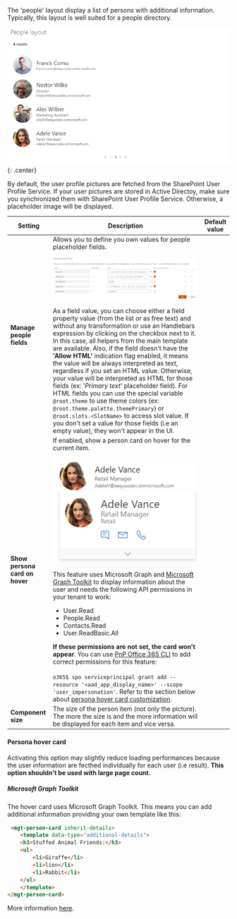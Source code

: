 The 'people' layout display a list of persons with additional information. Typically, this layout is well suited for a people directory.

!["People layout"](../../../assets/webparts/data_visualizer/layouts/people_layout.png){: .center}

 By default, the user profile pictures are fetched from the SharePoint User Profile Service. If your user pictures are stored in Active Directoy, make sure you synchronized them with SharePoint User Profile Service. Otherwise, a placeholder image will be displayed.

| Setting | Description | Default value 
| ------- |---------------- | ----------
| **Manage people fields** | Allows you to define you own values for people placeholder fields. <br><p align="center">[!["Manage people fields"](../../../assets/webparts/data_visualizer/layouts/manage_people_fields.png)](../../../assets/webparts/data_visualizer/layouts/manage_people_fields.png)</p>As a field value, you can choose either a field property value (from the list or as free text) and without any transformation or use an Handlebars expression by clicking on the checkbox next to it. In this case, all helpers from the main template are available. Also, if the field doesn't have the **'Allow HTML'** indication flag enabled, it means the value will be always interpreted as text, regardless if you set an HTML value. Otherwise, your value will be interpreted as HTML for those fields (ex: '_Primary text_' placeholder field). For HTML fields you can use the special variable `@root.theme` to use theme colors (ex: `@root.theme.palette.themePrimary`) or `@root.slots.<SlotName>` to access slot value. If you don't set a value for those fields (i.e an empty value), they won't appear in the UI.</br>
| **Show persona card on hover** | If enabled, show a person card on hover for the current item. <p align="center">[!["Persona card hover"](../../../assets/webparts/data_visualizer/layouts/persona_card_hover.png)](../../../assets/webparts/data_visualizer/layouts/persona_card_hover.png)</p> This feature uses Microsoft Graph and [Microsoft Graph Toolkit](https://docs.microsoft.com/en-us/graph/toolkit/components/person) to display information about the user and needs the following API permissions in your tenant to work: <ul><li>User.Read</li><li>People.Read</li><li>Contacts.Read</li><li>User.ReadBasic.All</li></ul>**If these permissions are not set, the card won't appear**. You can use [PnP Office 365 CLI](https://pnp.github.io/office365-cli/cmd/spo/serviceprincipal/serviceprincipal-grant-add/) to add correct permissions for this feature:</br></br>`o365$ spo serviceprincipal grant add --resource '<aad_app_display_name>' --scope 'user_impersonation'`. Refer to the section below about [persona hover card customization](#persona-hover-card).
| **Component size** | The size of the person item (not only the picture). The more the size is and the more information will be displayed for each item and vice versa.

#### Persona hover card

Activating this option may slightly reduce loading performances because the user information are fecthed individually for each user (i.e result). **This option shouldn't be used with large page count.**

##### Microsoft Graph Toolkit

 The hover card uses Microsoft Graph Toolkit. This means you can add additional information providing your own template like this:

```html
 <mgt-person-card inherit-details>
    <template data-type="additional-details">
    <h3>Stuffed Animal Friends:</h3>
    <ul>
        <li>Giraffe</li>
        <li>lion</li>
        <li>Rabbit</li>
    </ul>
    </template>
</mgt-person-card>
```
More information [here](https://docs.microsoft.com/en-us/graph/toolkit/components/person-card).